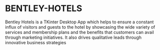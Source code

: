 # BENTLEY-HOTELS
Bentley Hotels is a TKinter Desktop App which helps to ensure a constant influx of visitors and guests to the hotel by showcasing the
wide variety of services and membership plans and the benefits that customers can avail through marketing initiatives.
It also drives qualitative leads through innovative business strategies
